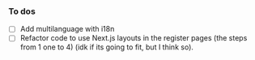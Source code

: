 ### To dos

- [ ] Add multilanguage with i18n
- [ ] Refactor code to use Next.js layouts in the register pages (the steps from 1 one to 4) (idk if its going to fit, but I think so).
